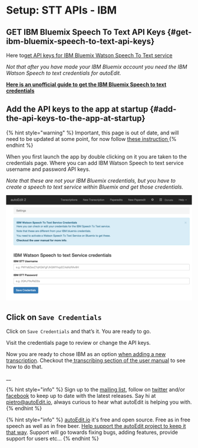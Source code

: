 # Setup: STT APIs - IBM

## GET IBM Bluemix Speech To Text API Keys {#get-ibm-bluemix-speech-to-text-api-keys}

Here to[get API keys for IBM Bluemix Watson Speech To Text service](https://console.ng.bluemix.net/catalog/services/speech-to-text)

_Not that after you have made your IBM Bluemix account you need the IBM Watson Speech to text credentials for autoEdit._ 

[**Here is an unofficial guide to get the IBM Bluemix Speech to text credentials**](https://docs.google.com/document/d/1P9GQayzmoRHaDK_p4jPdMChfvQNCzmjQTNWmXFXkOiY/edit?usp=sharing)

## Add the API keys to the app at startup {#add-the-api-keys-to-the-app-at-startup}

{% hint style="warning" %}
Important, this page is out of date, and will need to be updated at some point, for now follow [these instruction ](https://github.com/OpenNewsLabs/autoEdit_2/pull/50)
{% endhint %}

When you first launch the app by double clicking on it you are taken to the credentials page. Where you can add IBM Watson Speech to text service username and password API keys.

_Note that these are not your IBM Bluemix credentials, but you have to create a speech to text service within Bluemix and get those credentials._

![](../.gitbook/assets/credentials.png)

## Click on `Save Credentials`

Click on `Save Credentials` and that’s it. You are ready to go.

Visit the credentials page to review or change the API keys.

Now you are ready to chose IBM as an option [when adding a new transcription](../transcribing/). Checkout the[ transcribing section of the user manual](../transcribing/) to see how to do that.

\_\_

{% hint style="info" %}
Sign up to the [mailing list](http://eepurl.com/cMzwSX), follow on [twitter](http://twitter.com/autoEdit2) and/or [facebook](https://www.facebook.com/autoEdit.io/) to keep up to date with the latest releases. Say hi at [pietro@autoEdit.io](mailto:pietro@autoEdit.io?Subject=Hello), always curious to hear what autoEdit is helping you with.
{% endhint %}

{% hint style="info" %}
[autoEdit.io](http://www.autoEdit.io) it's free and open source. Free as in free speech as well as in free beer. [Help support the autoEdit project to keep it that way](https://donorbox.org/c9762eef-0e08-468e-90cb-2d00643697f8?recurring=true). Support will go towards fixing bugs, adding features, provide support for users etc...
{% endhint %}



